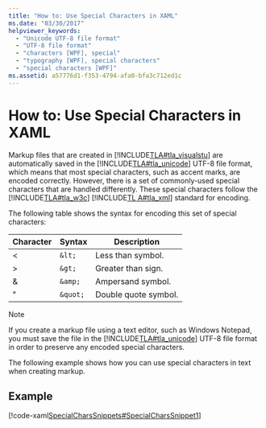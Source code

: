 ```yaml
---
title: "How to: Use Special Characters in XAML"
ms.date: "03/30/2017"
helpviewer_keywords: 
  - "Unicode UTF-8 file format"
  - "UTF-8 file format"
  - "characters [WPF], special"
  - "typography [WPF], special characters"
  - "special characters [WPF]"
ms.assetid: a57776d1-f353-4794-afa0-bfa3c712ed1c
---
```

# How to: Use Special Characters in XAML
Markup files that are created in [!INCLUDE[TLA#tla_visualstu](../../../../includes/tlasharptla-visualstu-md.md)] are automatically saved in the [!INCLUDE[TLA#tla_unicode](../../../../includes/tlasharptla-unicode-md.md)] UTF-8 file format, which means that most special characters, such as accent marks, are encoded correctly. However, there is a set of commonly-used special characters that are handled differently. These special characters follow the [!INCLUDE[TLA#tla_w3c](../../../../includes/tlasharptla-w3c-md.md)] [!INCLUDE[TL A#tla_xml](../../../../includes/tlasharptla-xml-md.md)] standard for encoding.  
  
 The following table shows the syntax for encoding this set of special characters:  
  
|Character|Syntax|Description|  
|---------------|------------|-----------------|  
|<|`&lt;`|Less than symbol.|  
|>|`&gt;`|Greater than sign.|  
|&|`&amp;`|Ampersand symbol.|  
|"|`&quot;`|Double quote symbol.|  
  
> [!NOTE]
> If you create a markup file using a text editor, such as Windows Notepad, you must save the file in the [!INCLUDE[TLA#tla_unicode](../../../../includes/tlasharptla-unicode-md.md)] UTF-8 file format in order to preserve any encoded special characters.  
  
 The following example shows how you can use special characters in text when creating markup.  
  
## Example  
 [!code-xaml[SpecialCharsSnippets#SpecialCharsSnippet1](~/samples/snippets/csharp/VS_Snippets_Wpf/SpecialCharsSnippets/CS/Window1.xaml#specialcharssnippet1)]
